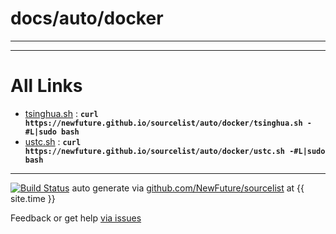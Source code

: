 
# docs/auto/docker
---



---

# All Links

* [tsinghua.sh](tsinghua.sh) : **`curl https://newfuture.github.io/sourcelist/auto/docker/tsinghua.sh -#L|sudo bash`** 
* [ustc.sh](ustc.sh) : **`curl https://newfuture.github.io/sourcelist/auto/docker/ustc.sh -#L|sudo bash`** 

---

[![Build Status](https://travis-ci.org/NewFuture/sourcelist.svg?branch=master)](https://travis-ci.org/NewFuture/sourcelist)
auto generate via [github.com/NewFuture/sourcelist](https://github.com/NewFuture/sourcelist) at {{ site.time }}

Feedback or get help [via issues](https://github.com/NewFuture/sourcelist/issues)
